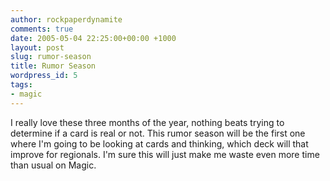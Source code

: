 ```yaml
---
author: rockpaperdynamite
comments: true
date: 2005-05-04 22:25:00+00:00 +1000
layout: post
slug: rumor-season
title: Rumor Season
wordpress_id: 5
tags:
- magic
---
```


I really love these three months of the year, nothing beats trying to 
determine if a card is real or not. This rumor season will be the first 
one where I'm going to be looking at cards and thinking, which deck 
will that improve for regionals. I'm sure this will just make me waste 
even more time than usual on Magic.




